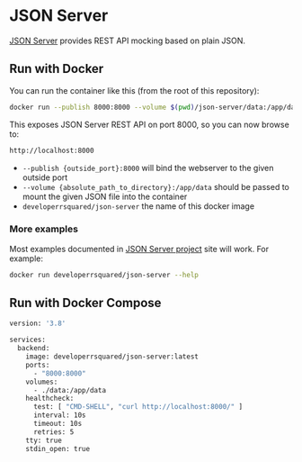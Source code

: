 # JSON Server

[JSON Server](https://github.com/typicode/json-server) provides REST API mocking based on plain JSON.

## Run with Docker

You can run the container like this (from the root of this repository):

```sh
docker run --publish 8000:8000 --volume $(pwd)/json-server/data:/app/data developerrsquared/json-server
```

This exposes JSON Server REST API on port 8000, so you can now browse to:

```sh
http://localhost:8000
```

- `--publish {outside_port}:8000` will bind the webserver to the given outside port
- `--volume {absolute_path_to_directory}:/app/data` should be passed to mount the given JSON file into the container
- `developerrsquared/json-server` the name of this docker image

### More examples

Most examples documented in [JSON Server project](https://github.com/typicode/json-server) site will work. For example:

```sh
docker run developerrsquared/json-server --help
```

## Run with Docker Compose

```sh
version: '3.8'

services:
  backend:
    image: developerrsquared/json-server:latest
    ports:
      - "8000:8000"
    volumes:
      - ./data:/app/data
    healthcheck:
      test: [ "CMD-SHELL", "curl http://localhost:8000/" ]
      interval: 10s
      timeout: 10s
      retries: 5
    tty: true
    stdin_open: true
```
